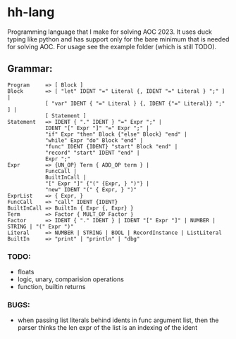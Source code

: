 # hh-lang

Programming language that I make for solving AOC 2023.
It uses duck typing like python and has support only for the bare minimum that is needed for solving AOC.
For usage see the example folder (which is still TODO).

## Grammar:
```
Program     => [ Block ]
Block       => [ "let" IDENT "=" Literal {, IDENT "=" Literal } ";" ] |
            [ "var" IDENT { "=" Literal } {, IDENT {"=" Literal}} ";" ] |
            [ Statement ]
Statement   => IDENT { "." IDENT } "=" Expr ";" |
            IDENT "[" Expr "]" "=" Expr ";" |
            "if" Expr "then" Block {"else" Block} "end" |
            "while" Expr "do" Block "end" |
            "func" IDENT {IDENT} "start" Block "end" |
            "record" "start" IDENT "end" |
            Expr ";"
Expr        => {UN_OP} Term { ADD_OP term } |
            FuncCall |
            BuiltInCall |
            "[" Expr "]" {"(" {Expr, } ")"} |
            "new" IDENT "(" { Expr, } ")"
ExprList    => { Expr, }
FuncCall    => "call" IDENT {IDENT}
BuiltInCall => BuiltIn { Expr {, Expr} }
Term        => Factor { MULT_OP Factor }
Factor      => IDENT { "." IDENT } | IDENT "[" Expr "]" | NUMBER | STRING | "(" Expr ")"
Literal     => NUMBER | STRING | BOOL | RecordInstance | ListLiteral
BuiltIn     => "print" | "println" | "dbg"
```

### TODO:
  - floats
  - logic, unary, comparision operations
  - function, builtin returns

### BUGS:
  - when passing list literals behind idents in func argument list, then the parser thinks the len expr of the list is an indexing of the ident 

